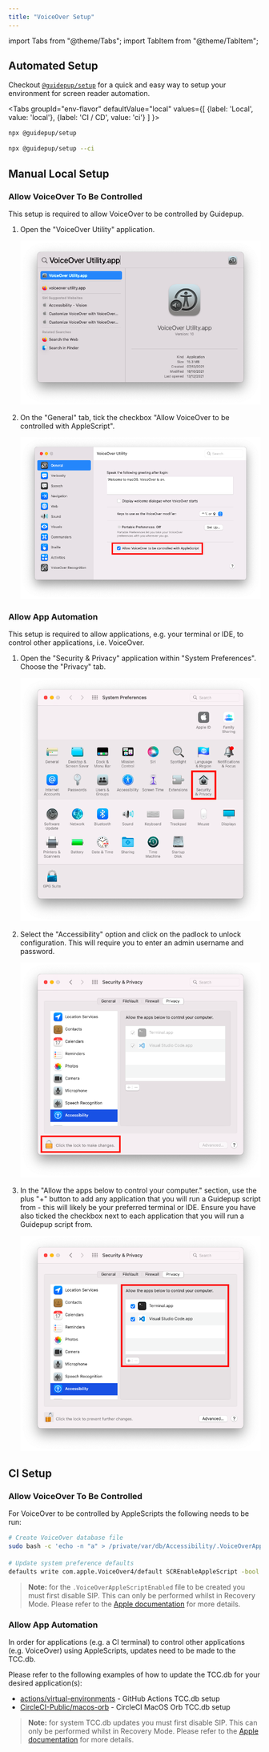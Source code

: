 ```yaml
---
title: "VoiceOver Setup"
---
```


import Tabs from "@theme/Tabs";
import TabItem from "@theme/TabItem";

## Automated Setup

Checkout [`@guidepup/setup`](https://github.com/guidepup/setup/) for a quick and easy way to setup your environment for screen reader automation.

<Tabs
  groupId="env-flavor"
  defaultValue="local"
  values={[
    {label: 'Local', value: 'local'},
    {label: 'CI / CD', value: 'ci'}
  ]
}>
<TabItem value="local">

```bash
npx @guidepup/setup
```

</TabItem>
<TabItem value="ci">

```bash
npx @guidepup/setup --ci
```

</TabItem>
</Tabs>

## Manual Local Setup

### Allow VoiceOver To Be Controlled

This setup is required to allow VoiceOver to be controlled by Guidepup.

1. Open the "VoiceOver Utility" application.

   ![MacOS Spotlight search for "VoiceOver Utility.app".](./voiceover_utility_spotlight.png)

2. On the "General" tab, tick the checkbox "Allow VoiceOver to be controlled with AppleScript".

   ![VoiceOver Utility General Tab highlighting the last form option: a ticked checkbox for "Allow VoiceOver to be controlled with AppleScript".](./voiceover_utility_checkbox.png)

### Allow App Automation

This setup is required to allow applications, e.g. your terminal or IDE, to control other applications, i.e. VoiceOver.

1. Open the "Security & Privacy" application within "System Preferences". Choose the "Privacy" tab.

   ![System Preferences application with the Security & Privacy icon button highlighted.](./system_preferences_security_and_privacy_highlight.png)

2. Select the "Accessibility" option and click on the padlock to unlock configuration. This will require you to enter an admin username and password.

   ![Security & Privacy view of System Preferences with the Privacy tab open and the Accessibility option selected. The clickable padlock at the bottom of the application is highlighted.](./security_and_privacy_accessibility_padlock.png)

3. In the "Allow the apps below to control your computer." section, use the plus "+" button to add any application that you will run a Guidepup script from - this will likely be your preferred terminal or IDE. Ensure you have also ticked the checkbox next to each application that you will run a Guidepup script from.

   ![Security & Privacy view of System Preferences with the Privacy tab open and the Accessibility option selected. The "Allow the apps below to control your computer." section is highlighted, with two applications listed: Terminal.app and Visual Studio Code.app, both with their checkboxes ticked.](./security_and_privacy_accessibility_applications.png)

## CI Setup

### Allow VoiceOver To Be Controlled

For VoiceOver to be controlled by AppleScripts the following needs to be run:

```bash
# Create VoiceOver database file
sudo bash -c 'echo -n "a" > /private/var/db/Accessibility/.VoiceOverAppleScriptEnabled'

# Update system preference defaults
defaults write com.apple.VoiceOver4/default SCREnableAppleScript -bool true
```

> **Note:** for the `.VoiceOverAppleScriptEnabled` file to be created you must first disable SIP. This can only be performed whilst in Recovery Mode. Please refer to the [Apple documentation](https://developer.apple.com/documentation/security/disabling_and_enabling_system_integrity_protection) for more details.

### Allow App Automation

In order for applications (e.g. a CI terminal) to control other applications (e.g. VoiceOver) using AppleScripts, updates need to be made to the TCC.db.

Please refer to the following examples of how to update the TCC.db for your desired application(s):

- [actions/virtual-environments](https://github.com/actions/virtual-environments/blob/main/images/macos/provision/configuration/configure-tccdb-macos11.sh) - GitHub Actions TCC.db setup
- [CircleCI-Public/macos-orb](https://github.com/CircleCI-Public/macos-orb/blob/main/src/commands/add-uitest-permissions.yml) - CircleCI MacOS Orb TCC.db setup

> **Note:** for system TCC.db updates you must first disable SIP. This can only be performed whilst in Recovery Mode. Please refer to the [Apple documentation](https://developer.apple.com/documentation/security/disabling_and_enabling_system_integrity_protection) for more details.
